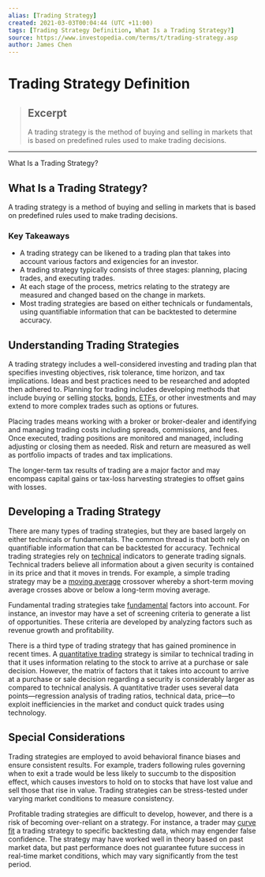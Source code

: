 ```yaml
---
alias: [Trading Strategy]
created: 2021-03-03T00:04:44 (UTC +11:00)
tags: [Trading Strategy Definition, What Is a Trading Strategy?]
source: https://www.investopedia.com/terms/t/trading-strategy.asp
author: James Chen
---
```


# Trading Strategy Definition

> ## Excerpt
> A trading strategy is the method of buying and selling in markets that is based on predefined rules used to make trading decisions.

---

What Is a Trading Strategy?
## What Is a Trading Strategy?

A trading strategy is a method of buying and selling in markets that is based on predefined rules used to make trading decisions.

### Key Takeaways

-   A trading strategy can be likened to a trading plan that takes into account various factors and exigencies for an investor.
-   A trading strategy typically consists of three stages: planning, placing trades, and executing trades.
-   At each stage of the process, metrics relating to the strategy are measured and changed based on the change in markets.
-   Most trading strategies are based on either technicals or fundamentals, using quantifiable information that can be backtested to determine accuracy. 

## Understanding Trading Strategies

A trading strategy includes a well-considered investing and trading plan that specifies investing objectives, risk tolerance, time horizon, and tax implications. Ideas and best practices need to be researched and adopted then adhered to. Planning for trading includes developing methods that include buying or selling [stocks](https://www.investopedia.com/terms/s/stock.asp), [bonds](https://www.investopedia.com/terms/b/bond.asp), [ETFs](https://www.investopedia.com/terms/e/etf.asp), or other investments and may extend to more complex trades such as options or futures.

Placing trades means working with a broker or broker-dealer and identifying and managing trading costs including spreads, commissions, and fees. Once executed, trading positions are monitored and managed, including adjusting or closing them as needed. Risk and return are measured as well as portfolio impacts of trades and tax implications.

The longer-term tax results of trading are a major factor and may encompass capital gains or tax-loss harvesting strategies to offset gains with losses.

## Developing a Trading Strategy

There are many types of trading strategies, but they are based largely on either technicals or fundamentals. The common thread is that both rely on quantifiable information that can be backtested for accuracy. Technical trading strategies rely on [technical](https://www.investopedia.com/terms/t/technicalanalysis.asp) indicators to generate trading signals. Technical traders believe all information about a given security is contained in its price and that it moves in trends. For example, a simple trading strategy may be a [moving average](https://www.investopedia.com/terms/m/movingaverage.asp) crossover whereby a short-term moving average crosses above or below a long-term moving average.

Fundamental trading strategies take [fundamental](https://www.investopedia.com/terms/f/fundamentals.asp) factors into account. For instance, an investor may have a set of screening criteria to generate a list of opportunities. These criteria are developed by analyzing factors such as revenue growth and profitability.

There is a third type of trading strategy that has gained prominence in recent times. A [quantitative trading](https://www.investopedia.com/terms/q/quantitativeanalysis.asp) strategy is similar to technical trading in that it uses information relating to the stock to arrive at a purchase or sale decision. However, the matrix of factors that it takes into account to arrive at a purchase or sale decision regarding a security is considerably larger as compared to technical analysis. A quantitative trader uses several data points—regression analysis of trading ratios, technical data, price—to exploit inefficiencies in the market and conduct quick trades using technology.

## Special Considerations

Trading strategies are employed to avoid behavioral finance biases and ensure consistent results. For example, traders following rules governing when to exit a trade would be less likely to succumb to the disposition effect, which causes investors to hold on to stocks that have lost value and sell those that rise in value. Trading strategies can be stress-tested under varying market conditions to measure consistency.

Profitable trading strategies are difficult to develop, however, and there is a risk of becoming over-reliant on a strategy. For instance, a trader may [curve fit](https://www.investopedia.com/terms/b/backtesting.asp) a trading strategy to specific backtesting data, which may engender false confidence. The strategy may have worked well in theory based on past market data, but past performance does not guarantee future success in real-time market conditions, which may vary significantly from the test period.
